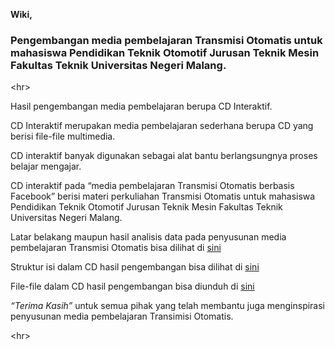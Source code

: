 **Wiki,**

### Pengembangan media pembelajaran Transmisi Otomatis untuk mahasiswa Pendidikan Teknik Otomotif Jurusan Teknik Mesin Fakultas Teknik Universitas Negeri Malang. ###


&lt;hr&gt;



Hasil pengembangan media pembelajaran berupa CD Interaktif.

CD Interaktif merupakan media pembelajaran sederhana berupa CD yang berisi file-file multimedia.

CD interaktif banyak digunakan sebagai alat bantu berlangsungnya proses belajar mengajar.

CD interaktif pada “media pembelajaran Transmisi Otomatis berbasis Facebook”  berisi materi perkuliahan Transmisi Otomatis untuk mahasiswa Pendidikan Teknik Otomotif Jurusan Teknik Mesin Fakultas Teknik Universitas Negeri Malang.

Latar belakang maupun hasil analisis data pada penyusunan media pembelajaran Transmisi Otomatis bisa dilihat di [sini](http://transmisi-otomatis.appspot.com/static/pengembangan-materi-pembelajaran.html)

Struktur isi dalam CD hasil pengembangan bisa dilihat di [sini](https://media-pembelajaran-transmisi-otomatis.googlecode.com/svn/CD-Interaktif/release.txt)

File-file dalam CD hasil pengembangan bisa diunduh di [sini](http://code.google.com/p/media-pembelajaran-transmisi-otomatis/downloads/list)

_“Terima Kasih”_ untuk semua pihak yang telah membantu juga menginspirasi penyusunan media pembelajaran Transimisi Otomatis.


&lt;hr&gt;

